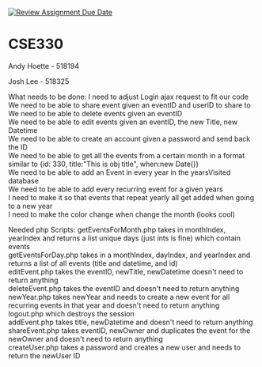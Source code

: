 [![Review Assignment Due Date](https://classroom.github.com/assets/deadline-readme-button-22041afd0340ce965d47ae6ef1cefeee28c7c493a6346c4f15d667ab976d596c.svg)](https://classroom.github.com/a/LRsBrD_9)
# CSE330

Andy Hoette - 518194

Josh Lee - 518325

What needs to be done:
    I need to adjust Login ajax request to fit our code <br>
    We need to be able to share event given an eventID and userID to share to<br>
    We need to be able to delete events given an eventID<br>
    We need to be able to edit events given an eventID, the new Title, new Datetime<br>
    We need to be able to create an account given a password and send back the ID<br>
    We need to be able to get all the events from a certain month in a format similar to {id: 330, title:"This is obj title", when:new Date()}<br>
    We need to be able to add an Event in every year in the yearsVisited database<br>
    We need to be able to add every recurring event for a given years<br>
    I need to make it so that events that repeat yearly all get added when going to a new year<br>
    I need to make the color change when change the month (looks cool)<br>

Needed php Scripts:
    getEventsForMonth.php takes in monthIndex, yearIndex and returns a list unique days (just ints is fine) which contain events<br>
    getEventsForDay.php takes in a monthIndex, dayIndex, and yearIndex and returns a list of all events (title and datetime, and id)<br>
    editEvent.php takes the eventID, newTitle, newDatetime doesn't need to return anything<br>
    deleteEvent.php takes the eventID and doesn't need to return anything<br>
    newYear.php takes newYear and needs to create a new event for all recurring events in that year and doesn't need to return anything<br>
    logout.php which destroys the session<br>
    addEvent.php takes title, newDatetime and doesn't need to return anything<br>
    shareEvent.php takes eventID, newOwner and duplicates the event for the newOwner and doesn't need to return anything<br>
    createUser.php takes a password and creates a new user and needs to return the newUser ID
    
    
    
